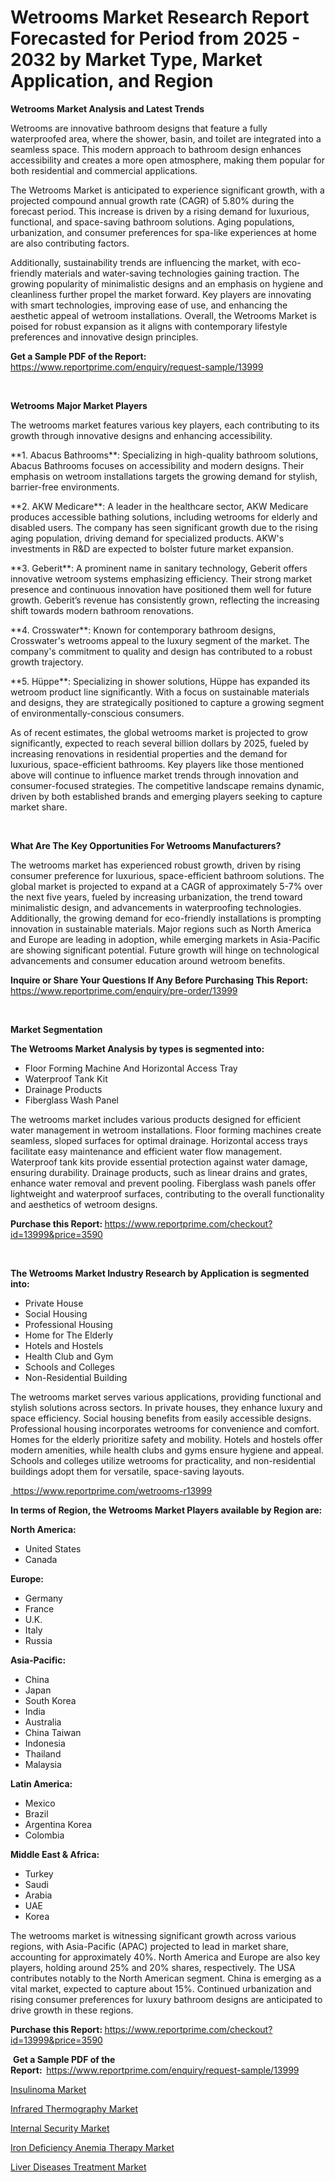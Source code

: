 <p><h1>Wetrooms Market Research Report Forecasted for Period from 2025 -  2032 by Market Type, Market Application, and Region</h1></p><p><strong>Wetrooms Market Analysis and Latest Trends</strong></p>
<p><p>Wetrooms are innovative bathroom designs that feature a fully waterproofed area, where the shower, basin, and toilet are integrated into a seamless space. This modern approach to bathroom design enhances accessibility and creates a more open atmosphere, making them popular for both residential and commercial applications. </p><p>The Wetrooms Market is anticipated to experience significant growth, with a projected compound annual growth rate (CAGR) of 5.80% during the forecast period. This increase is driven by a rising demand for luxurious, functional, and space-saving bathroom solutions. Aging populations, urbanization, and consumer preferences for spa-like experiences at home are also contributing factors.</p><p>Additionally, sustainability trends are influencing the market, with eco-friendly materials and water-saving technologies gaining traction. The growing popularity of minimalistic designs and an emphasis on hygiene and cleanliness further propel the market forward. Key players are innovating with smart technologies, improving ease of use, and enhancing the aesthetic appeal of wetroom installations. Overall, the Wetrooms Market is poised for robust expansion as it aligns with contemporary lifestyle preferences and innovative design principles.</p></p>
<p><strong>Get a Sample PDF of the Report:&nbsp;</strong> <a href="https://www.reportprime.com/enquiry/request-sample/13999?utm_campaign=12&utm_medium=2&utm_source=Github&utm_content=ia&utm_term=20032025&utm_id=wetrooms">https://www.reportprime.com/enquiry/request-sample/13999</a></p>
<p>&nbsp;</p>
<p><strong>Wetrooms Major Market Players</strong></p>
<p><p>The wetrooms market features various key players, each contributing to its growth through innovative designs and enhancing accessibility. </p><p>**1. Abacus Bathrooms**: Specializing in high-quality bathroom solutions, Abacus Bathrooms focuses on accessibility and modern designs. Their emphasis on wetroom installations targets the growing demand for stylish, barrier-free environments. </p><p>**2. AKW Medicare**: A leader in the healthcare sector, AKW Medicare produces accessible bathing solutions, including wetrooms for elderly and disabled users. The company has seen significant growth due to the rising aging population, driving demand for specialized products. AKW's investments in R&D are expected to bolster future market expansion.</p><p>**3. Geberit**: A prominent name in sanitary technology, Geberit offers innovative wetroom systems emphasizing efficiency. Their strong market presence and continuous innovation have positioned them well for future growth. Geberit’s revenue has consistently grown, reflecting the increasing shift towards modern bathroom renovations.</p><p>**4. Crosswater**: Known for contemporary bathroom designs, Crosswater's wetrooms appeal to the luxury segment of the market. The company's commitment to quality and design has contributed to a robust growth trajectory. </p><p>**5. Hüppe**: Specializing in shower solutions, Hüppe has expanded its wetroom product line significantly. With a focus on sustainable materials and designs, they are strategically positioned to capture a growing segment of environmentally-conscious consumers.</p><p>As of recent estimates, the global wetrooms market is projected to grow significantly, expected to reach several billion dollars by 2025, fueled by increasing renovations in residential properties and the demand for luxurious, space-efficient bathrooms. Key players like those mentioned above will continue to influence market trends through innovation and consumer-focused strategies. The competitive landscape remains dynamic, driven by both established brands and emerging players seeking to capture market share.</p></p>
<p>&nbsp;</p>
<p><strong>What Are The Key Opportunities For Wetrooms Manufacturers?</strong></p>
<p><p>The wetrooms market has experienced robust growth, driven by rising consumer preference for luxurious, space-efficient bathroom solutions. The global market is projected to expand at a CAGR of approximately 5-7% over the next five years, fueled by increasing urbanization, the trend toward minimalistic design, and advancements in waterproofing technologies. Additionally, the growing demand for eco-friendly installations is prompting innovation in sustainable materials. Major regions such as North America and Europe are leading in adoption, while emerging markets in Asia-Pacific are showing significant potential. Future growth will hinge on technological advancements and consumer education around wetroom benefits.</p></p>
<p><strong>Inquire or Share Your Questions If Any Before Purchasing This Report:</strong> <a href="https://www.reportprime.com/enquiry/pre-order/13999?utm_campaign=12&utm_medium=2&utm_source=Github&utm_content=ia&utm_term=20032025&utm_id=wetrooms">https://www.reportprime.com/enquiry/pre-order/13999</a></p>
<p>&nbsp;</p>
<p><strong>Market Segmentation</strong></p>
<p><strong>The Wetrooms Market Analysis by types is segmented into:</strong></p>
<p><ul><li>Floor Forming Machine And Horizontal Access Tray</li><li>Waterproof Tank Kit</li><li>Drainage Products</li><li>Fiberglass Wash Panel</li></ul></p>
<p><p>The wetrooms market includes various products designed for efficient water management in wetroom installations. Floor forming machines create seamless, sloped surfaces for optimal drainage. Horizontal access trays facilitate easy maintenance and efficient water flow management. Waterproof tank kits provide essential protection against water damage, ensuring durability. Drainage products, such as linear drains and grates, enhance water removal and prevent pooling. Fiberglass wash panels offer lightweight and waterproof surfaces, contributing to the overall functionality and aesthetics of wetroom designs.</p></p>
<p><strong>Purchase this Report:&nbsp;</strong><a href="https://www.reportprime.com/checkout?id=13999&price=3590&utm_campaign=12&utm_medium=2&utm_source=Github&utm_content=ia&utm_term=20032025&utm_id=wetrooms">https://www.reportprime.com/checkout?id=13999&price=3590</a></p>
<p>&nbsp;</p>
<p><strong>The Wetrooms Market Industry Research by Application is segmented into:</strong></p>
<p><ul><li>Private House</li><li>Social Housing</li><li>Professional Housing</li><li>Home for The Elderly</li><li>Hotels and Hostels</li><li>Health Club and Gym</li><li>Schools and Colleges</li><li>Non-Residential Building</li></ul></p>
<p><p>The wetrooms market serves various applications, providing functional and stylish solutions across sectors. In private houses, they enhance luxury and space efficiency. Social housing benefits from easily accessible designs. Professional housing incorporates wetrooms for convenience and comfort. Homes for the elderly prioritize safety and mobility. Hotels and hostels offer modern amenities, while health clubs and gyms ensure hygiene and appeal. Schools and colleges utilize wetrooms for practicality, and non-residential buildings adopt them for versatile, space-saving layouts.</p></p>
<p><a href="https://www.reportprime.com/wetrooms-r13999?utm_campaign=12&utm_medium=2&utm_source=Github&utm_content=ia&utm_term=20032025&utm_id=wetrooms">&nbsp;https://www.reportprime.com/wetrooms-r13999</a></p>
<p><strong>In terms of Region, the Wetrooms Market Players available by Region are:</strong></p>
<p>
    <p> <strong> North America: </strong>
        <ul>
            <li>United States</li>
            <li>Canada</li>
        </ul>
        </p> 
    <p> <strong> Europe: </strong>
        <ul>
            <li>Germany</li>
            <li>France</li>
            <li>U.K.</li>
            <li>Italy</li>
            <li>Russia</li>
        </ul>
        </p> 
    <p> <strong> Asia-Pacific: </strong>
        <ul>
            <li>China</li>
            <li>Japan</li>
            <li>South Korea</li>
            <li>India</li>
            <li>Australia</li>
            <li>China Taiwan</li>
            <li>Indonesia</li>
            <li>Thailand</li>
            <li>Malaysia</li>
        </ul>
        </p> 
    <p> <strong> Latin America: </strong>
        <ul>
            <li>Mexico</li>
            <li>Brazil</li>
            <li>Argentina Korea</li>
            <li>Colombia</li>
        </ul>
        </p> 
    <p> <strong> Middle East & Africa: </strong>
        <ul>
            <li>Turkey</li>
            <li>Saudi</li>
            <li>Arabia</li>
            <li>UAE</li>
            <li>Korea</li>
        </ul>
    </p>
    </p>
<p><p>The wetrooms market is witnessing significant growth across various regions, with Asia-Pacific (APAC) projected to lead in market share, accounting for approximately 40%. North America and Europe are also key players, holding around 25% and 20% shares, respectively. The USA contributes notably to the North American segment. China is emerging as a vital market, expected to capture about 15%. Continued urbanization and rising consumer preferences for luxury bathroom designs are anticipated to drive growth in these regions.</p></p>
<p><strong>Purchase this Report: </strong><a href="https://www.reportprime.com/checkout?id=13999&price=3590&utm_campaign=12&utm_medium=2&utm_source=Github&utm_content=ia&utm_term=20032025&utm_id=wetrooms">https://www.reportprime.com/checkout?id=13999&price=3590</a></p>
<p>&nbsp;<strong>Get a Sample PDF of the Report:&nbsp;&nbsp;</strong><a href="https://www.reportprime.com/enquiry/request-sample/13999?utm_campaign=12&utm_medium=2&utm_source=Github&utm_content=ia&utm_term=20032025&utm_id=wetrooms">https://www.reportprime.com/enquiry/request-sample/13999</a></p>
<p><strong></strong></p>
<p><p><a href="https://github.com/zoccohaniech/Market-Research-Report-List-1/blob/main/insulinoma-market.md?utm_campaign=12&utm_medium=2&utm_source=Github&utm_content=ia&utm_term=20032025&utm_id=wetrooms">Insulinoma Market</a></p><p><a href="https://github.com/ancsyanagha/Market-Research-Report-List-1/blob/main/infrared-thermography-market.md?utm_campaign=12&utm_medium=2&utm_source=Github&utm_content=ia&utm_term=20032025&utm_id=wetrooms">Infrared Thermography Market</a></p><p><a href="https://github.com/naomaroaoonv/Market-Research-Report-List-1/blob/main/internal-security-market.md?utm_campaign=12&utm_medium=2&utm_source=Github&utm_content=ia&utm_term=20032025&utm_id=wetrooms">Internal Security Market</a></p><p><a href="https://github.com/guyotkiferhi/Market-Research-Report-List-1/blob/main/iron-deficiency-anemia-therapy-market.md?utm_campaign=12&utm_medium=2&utm_source=Github&utm_content=ia&utm_term=20032025&utm_id=wetrooms">Iron Deficiency Anemia Therapy Market</a></p><p><a href="https://github.com/prantoblouin/Market-Research-Report-List-1/blob/main/liver-diseases-treatment-market.md?utm_campaign=12&utm_medium=2&utm_source=Github&utm_content=ia&utm_term=20032025&utm_id=wetrooms">Liver Diseases Treatment Market</a></p></p>